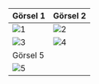 | Görsel 1                          | Görsel 2                          |
|-----------------------------------|-----------------------------------|
| ![1](https://github.com/user-attachments/assets/66761443-5ec1-4606-8101-98c7f477b09b) | ![2](https://github.com/user-attachments/assets/c09d0586-e348-46fd-8658-8a23b5030471) |
| ![3](https://github.com/user-attachments/assets/6faa1edb-e9d1-4005-b0e8-d971d101ae0f) | ![4](https://github.com/user-attachments/assets/9d25e8a8-cca4-48a0-a94c-5318ac2a0cf7) |
|             Görsel 5              |                                   |
| ![5](https://github.com/user-attachments/assets/ad6c57af-644b-4680-9ff6-c62b5301b32b) |                                   |
